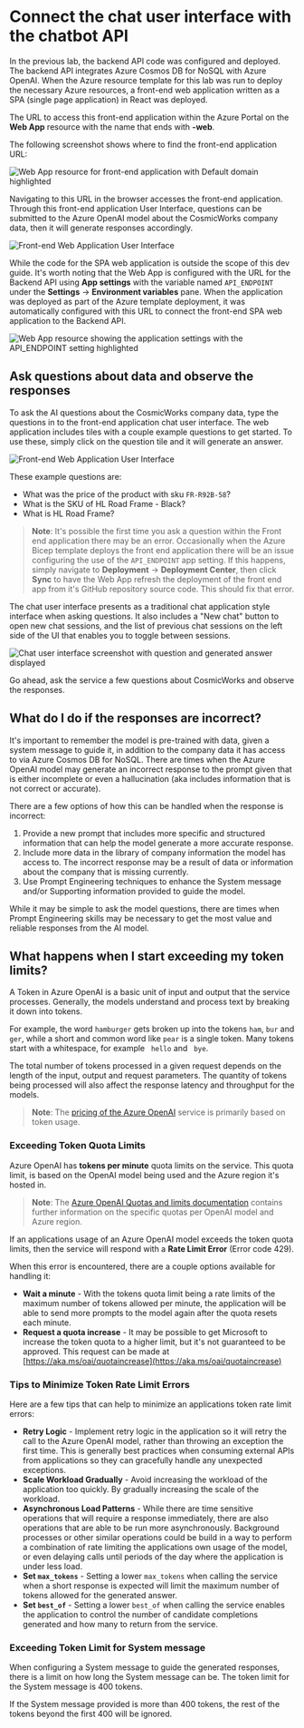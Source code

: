 # Connect the chat user interface with the chatbot API

In the previous lab, the backend API code was configured and deployed. The backend API integrates Azure Cosmos DB for NoSQL with Azure OpenAI. When the Azure resource template for this lab was run to deploy the necessary Azure resources, a front-end web application written as a SPA (single page application) in React was deployed.

The URL to access this front-end application within the Azure Portal on the **Web App** resource with the name that ends with **-web**.

The following screenshot shows where to find the front-end application URL:

![Web App resource for front-end application with Default domain highlighted](images/2024-09-03-12-13-34.png)

Navigating to this URL in the browser accesses the front-end application. Through this front-end application User Interface, questions can be submitted to the Azure OpenAI model about the CosmicWorks company data, then it will generate responses accordingly.

![Front-end Web Application User Interface](images/2024-10-15-11-48-17.png)

While the code for the SPA web application is outside the scope of this dev guide. It's worth noting that the Web App is configured with the URL for the Backend API using **App settings** with the variable named `API_ENDPOINT` under the **Settings** -> **Environment variables** pane. When the application was deployed as part of the Azure template deployment, it was automatically configured with this URL to connect the front-end SPA web application to the Backend API.

![Web App resource showing the application settings with the API_ENDPOINT setting highlighted](images/2024-09-03-12-15-57.png)

## Ask questions about data and observe the responses

To ask the AI questions about the CosmicWorks company data, type the questions in to the front-end application chat user interface. The web application includes tiles with a couple example questions to get started. To use these, simply click on the question tile and it will generate an answer.

![Front-end Web Application User Interface](images/2024-10-15-11-48-17.png)

These example questions are:
- What was the price of the product with sku `FR-R92B-58`?
- What is the SKU of HL Road Frame - Black?
- What is HL Road Frame?

> **Note**: It's possible the first time you ask a question within the Front end application there may be an error. Occasionally when the Azure Bicep template deploys the front end application there will be an issue configuring the use of the `API_ENDPOINT` app setting. If this happens, simply navigate to **Deployment** -> **Deployment Center**, then click **Sync** to have the Web App refresh the deployment of the front end app from it's GitHub repository source code. This should fix that error.

The chat user interface presents as a traditional chat application style interface when asking questions. It also includes a "New chat" button to open new chat sessions, and the list of previous chat sessions on the left side of the UI that enables you to toggle between sessions.

![Chat user interface screenshot with question and generated answer displayed](images/2024-10-15-11-49-18.png)

Go ahead, ask the service a few questions about CosmicWorks and observe the responses.

## What do I do if the responses are incorrect?

It's important to remember the model is pre-trained with data, given a system message to guide it, in addition to the company data it has access to via Azure Cosmos DB for NoSQL. There are times when the Azure OpenAI model may generate an incorrect response to the prompt given that is either incomplete or even a hallucination (aka includes information that is not correct or accurate).

There are a few options of how this can be handled when the response is incorrect:

1. Provide a new prompt that includes more specific and structured information that can help the model generate a more accurate response.
2. Include more data in the library of company information the model has access to. The incorrect response may be a result of data or information about the company that is missing currently.
3. Use Prompt Engineering techniques to enhance the System message and/or Supporting information provided to guide the model.

While it may be simple to ask the model questions, there are times when Prompt Engineering skills may be necessary to get the most value and reliable responses from the AI model.

## What happens when I start exceeding my token limits?

A Token in Azure OpenAI is a basic unit of input and output that the service processes. Generally, the models understand and process text by breaking it down into tokens.

For example, the word `hamburger` gets broken up into the tokens `ham`, `bur` and `ger`, while a short and common word like `pear` is a single token. Many tokens start with a whitespace, for example ` hello` and ` bye`.

The total number of tokens processed in a given request depends on the length of the input, output and request parameters. The quantity of tokens being processed will also affect the response latency and throughput for the models.

> **Note**: The [pricing of the Azure OpenAI](https://azure.microsoft.com/pricing/details/cognitive-services/openai-service/) service is primarily based on token usage.

### Exceeding Token Quota Limits

Azure OpenAI has **tokens per minute** quota limits on the service. This quota limit, is based on the OpenAI model being used and the Azure region it's hosted in.

> **Note**: The [Azure OpenAI Quotas and limits documentation](https://learn.microsoft.com/azure/ai-services/openai/quotas-limits) contains further information on the specific quotas per OpenAI model and Azure region.

If an applications usage of an Azure OpenAI model exceeds the token quota limits, then the service will respond with a **Rate Limit Error** (Error code 429).

When this error is encountered, there are a couple options available for handling it:

- **Wait a minute** - With the tokens quota limit being a rate limits of the maximum number of tokens allowed per minute, the application will be able to send more prompts to the model again after the quota resets each minute.
- **Request a quota increase** - It may be possible to get Microsoft to increase the token quota to a higher limit, but it's not guaranteed to be approved. This request can be made at [https://aka.ms/oai/quotaincrease](https://aka.ms/oai/quotaincrease)

### Tips to Minimize Token Rate Limit Errors

Here are a few tips that can help to minimize an applications token rate limit errors:

- **Retry Logic** - Implement retry logic in the application so it will retry the call to the Azure OpenAI model, rather than throwing an exception the first time. This is generally best practices when consuming external APIs from applications so they can gracefully handle any unexpected exceptions.
- **Scale Workload Gradually** - Avoid increasing the workload of the application too quickly. By gradually increasing the scale of the workload.
- **Asynchronous Load Patterns** - While there are time sensitive operations that will require a response immediately, there are also operations that are able to be run more asynchronously. Background processes or other similar operations could be build in a way to perform a combination of rate limiting the applications own usage of the model, or even delaying calls until periods of the day where the application is under less load.
- **Set `max_tokens`** - Setting a lower `max_tokens` when calling the service when a short response is expected will limit the maximum number of tokens allowed for the generated answer.
- **Set `best_of`** - Setting a lower `best_of` when calling the service enables the application to control the number of candidate completions generated and how many to return from the service.

### Exceeding Token Limit for System message

When configuring a System message to guide the generated responses, there is a limit on how long the System message can be. The token limit for the System message is 400 tokens.

If the System message provided is more than 400 tokens, the rest of the tokens beyond the first 400 will be ignored.
